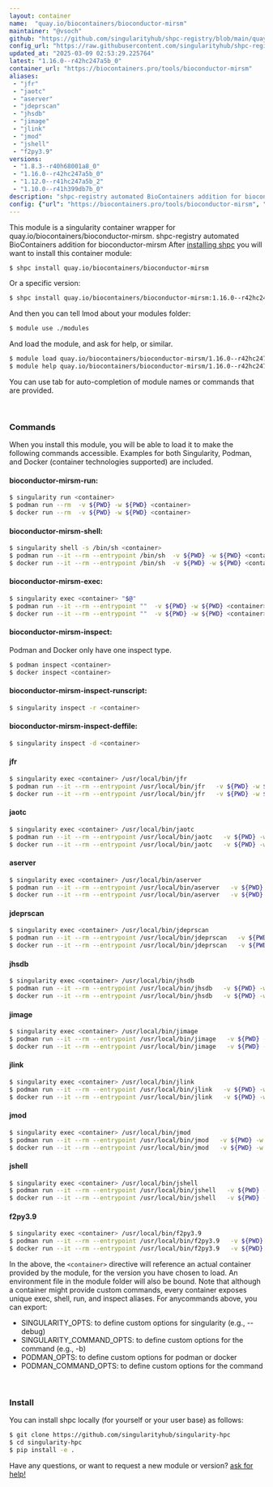 ```yaml
---
layout: container
name:  "quay.io/biocontainers/bioconductor-mirsm"
maintainer: "@vsoch"
github: "https://github.com/singularityhub/shpc-registry/blob/main/quay.io/biocontainers/bioconductor-mirsm/container.yaml"
config_url: "https://raw.githubusercontent.com/singularityhub/shpc-registry/main/quay.io/biocontainers/bioconductor-mirsm/container.yaml"
updated_at: "2025-03-09 02:53:29.225764"
latest: "1.16.0--r42hc247a5b_0"
container_url: "https://biocontainers.pro/tools/bioconductor-mirsm"
aliases:
 - "jfr"
 - "jaotc"
 - "aserver"
 - "jdeprscan"
 - "jhsdb"
 - "jimage"
 - "jlink"
 - "jmod"
 - "jshell"
 - "f2py3.9"
versions:
 - "1.8.3--r40h68001a8_0"
 - "1.16.0--r42hc247a5b_0"
 - "1.12.0--r41hc247a5b_2"
 - "1.10.0--r41h399db7b_0"
description: "shpc-registry automated BioContainers addition for bioconductor-mirsm"
config: {"url": "https://biocontainers.pro/tools/bioconductor-mirsm", "maintainer": "@vsoch", "description": "shpc-registry automated BioContainers addition for bioconductor-mirsm", "latest": {"1.16.0--r42hc247a5b_0": "sha256:b1a3e88604ad064561114cc7c1ca5ca0d2b44de58f67bc04feb89a3db08e107a"}, "tags": {"1.8.3--r40h68001a8_0": "sha256:757e77c90a1509ebf68515b134eb0bb177d27bdfe5ebfc90e089aa4f62eeced3", "1.16.0--r42hc247a5b_0": "sha256:b1a3e88604ad064561114cc7c1ca5ca0d2b44de58f67bc04feb89a3db08e107a", "1.12.0--r41hc247a5b_2": "sha256:3e77b310b1148530950ad8ccb65f94678f678f9ae33b953201aa20c3a23dc412", "1.10.0--r41h399db7b_0": "sha256:99a888c02531464fdba6cc021db512ce21652877b3321674007b902fcf820180"}, "docker": "quay.io/biocontainers/bioconductor-mirsm", "aliases": {"jfr": "/usr/local/bin/jfr", "jaotc": "/usr/local/bin/jaotc", "aserver": "/usr/local/bin/aserver", "jdeprscan": "/usr/local/bin/jdeprscan", "jhsdb": "/usr/local/bin/jhsdb", "jimage": "/usr/local/bin/jimage", "jlink": "/usr/local/bin/jlink", "jmod": "/usr/local/bin/jmod", "jshell": "/usr/local/bin/jshell", "f2py3.9": "/usr/local/bin/f2py3.9"}}
---
```


This module is a singularity container wrapper for quay.io/biocontainers/bioconductor-mirsm.
shpc-registry automated BioContainers addition for bioconductor-mirsm
After [installing shpc](#install) you will want to install this container module:


```bash
$ shpc install quay.io/biocontainers/bioconductor-mirsm
```

Or a specific version:

```bash
$ shpc install quay.io/biocontainers/bioconductor-mirsm:1.16.0--r42hc247a5b_0
```

And then you can tell lmod about your modules folder:

```bash
$ module use ./modules
```

And load the module, and ask for help, or similar.

```bash
$ module load quay.io/biocontainers/bioconductor-mirsm/1.16.0--r42hc247a5b_0
$ module help quay.io/biocontainers/bioconductor-mirsm/1.16.0--r42hc247a5b_0
```

You can use tab for auto-completion of module names or commands that are provided.

<br>

### Commands

When you install this module, you will be able to load it to make the following commands accessible.
Examples for both Singularity, Podman, and Docker (container technologies supported) are included.

#### bioconductor-mirsm-run:

```bash
$ singularity run <container>
$ podman run --rm  -v ${PWD} -w ${PWD} <container>
$ docker run --rm  -v ${PWD} -w ${PWD} <container>
```

#### bioconductor-mirsm-shell:

```bash
$ singularity shell -s /bin/sh <container>
$ podman run --it --rm --entrypoint /bin/sh  -v ${PWD} -w ${PWD} <container>
$ docker run --it --rm --entrypoint /bin/sh  -v ${PWD} -w ${PWD} <container>
```

#### bioconductor-mirsm-exec:

```bash
$ singularity exec <container> "$@"
$ podman run --it --rm --entrypoint ""  -v ${PWD} -w ${PWD} <container> "$@"
$ docker run --it --rm --entrypoint ""  -v ${PWD} -w ${PWD} <container> "$@"
```

#### bioconductor-mirsm-inspect:

Podman and Docker only have one inspect type.

```bash
$ podman inspect <container>
$ docker inspect <container>
```

#### bioconductor-mirsm-inspect-runscript:

```bash
$ singularity inspect -r <container>
```

#### bioconductor-mirsm-inspect-deffile:

```bash
$ singularity inspect -d <container>
```


#### jfr

```bash
$ singularity exec <container> /usr/local/bin/jfr
$ podman run --it --rm --entrypoint /usr/local/bin/jfr   -v ${PWD} -w ${PWD} <container> -c " $@"
$ docker run --it --rm --entrypoint /usr/local/bin/jfr   -v ${PWD} -w ${PWD} <container> -c " $@"
```


#### jaotc

```bash
$ singularity exec <container> /usr/local/bin/jaotc
$ podman run --it --rm --entrypoint /usr/local/bin/jaotc   -v ${PWD} -w ${PWD} <container> -c " $@"
$ docker run --it --rm --entrypoint /usr/local/bin/jaotc   -v ${PWD} -w ${PWD} <container> -c " $@"
```


#### aserver

```bash
$ singularity exec <container> /usr/local/bin/aserver
$ podman run --it --rm --entrypoint /usr/local/bin/aserver   -v ${PWD} -w ${PWD} <container> -c " $@"
$ docker run --it --rm --entrypoint /usr/local/bin/aserver   -v ${PWD} -w ${PWD} <container> -c " $@"
```


#### jdeprscan

```bash
$ singularity exec <container> /usr/local/bin/jdeprscan
$ podman run --it --rm --entrypoint /usr/local/bin/jdeprscan   -v ${PWD} -w ${PWD} <container> -c " $@"
$ docker run --it --rm --entrypoint /usr/local/bin/jdeprscan   -v ${PWD} -w ${PWD} <container> -c " $@"
```


#### jhsdb

```bash
$ singularity exec <container> /usr/local/bin/jhsdb
$ podman run --it --rm --entrypoint /usr/local/bin/jhsdb   -v ${PWD} -w ${PWD} <container> -c " $@"
$ docker run --it --rm --entrypoint /usr/local/bin/jhsdb   -v ${PWD} -w ${PWD} <container> -c " $@"
```


#### jimage

```bash
$ singularity exec <container> /usr/local/bin/jimage
$ podman run --it --rm --entrypoint /usr/local/bin/jimage   -v ${PWD} -w ${PWD} <container> -c " $@"
$ docker run --it --rm --entrypoint /usr/local/bin/jimage   -v ${PWD} -w ${PWD} <container> -c " $@"
```


#### jlink

```bash
$ singularity exec <container> /usr/local/bin/jlink
$ podman run --it --rm --entrypoint /usr/local/bin/jlink   -v ${PWD} -w ${PWD} <container> -c " $@"
$ docker run --it --rm --entrypoint /usr/local/bin/jlink   -v ${PWD} -w ${PWD} <container> -c " $@"
```


#### jmod

```bash
$ singularity exec <container> /usr/local/bin/jmod
$ podman run --it --rm --entrypoint /usr/local/bin/jmod   -v ${PWD} -w ${PWD} <container> -c " $@"
$ docker run --it --rm --entrypoint /usr/local/bin/jmod   -v ${PWD} -w ${PWD} <container> -c " $@"
```


#### jshell

```bash
$ singularity exec <container> /usr/local/bin/jshell
$ podman run --it --rm --entrypoint /usr/local/bin/jshell   -v ${PWD} -w ${PWD} <container> -c " $@"
$ docker run --it --rm --entrypoint /usr/local/bin/jshell   -v ${PWD} -w ${PWD} <container> -c " $@"
```


#### f2py3.9

```bash
$ singularity exec <container> /usr/local/bin/f2py3.9
$ podman run --it --rm --entrypoint /usr/local/bin/f2py3.9   -v ${PWD} -w ${PWD} <container> -c " $@"
$ docker run --it --rm --entrypoint /usr/local/bin/f2py3.9   -v ${PWD} -w ${PWD} <container> -c " $@"
```



In the above, the `<container>` directive will reference an actual container provided
by the module, for the version you have chosen to load. An environment file in the
module folder will also be bound. Note that although a container
might provide custom commands, every container exposes unique exec, shell, run, and
inspect aliases. For anycommands above, you can export:

 - SINGULARITY_OPTS: to define custom options for singularity (e.g., --debug)
 - SINGULARITY_COMMAND_OPTS: to define custom options for the command (e.g., -b)
 - PODMAN_OPTS: to define custom options for podman or docker
 - PODMAN_COMMAND_OPTS: to define custom options for the command

<br>

### Install

You can install shpc locally (for yourself or your user base) as follows:

```bash
$ git clone https://github.com/singularityhub/singularity-hpc
$ cd singularity-hpc
$ pip install -e .
```

Have any questions, or want to request a new module or version? [ask for help!](https://github.com/singularityhub/singularity-hpc/issues)
